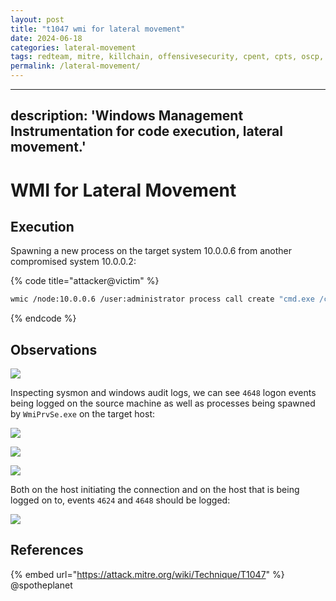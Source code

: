 ```yaml
---
layout: post
title: "t1047 wmi for lateral movement"
date: 2024-06-18
categories: lateral-movement
tags: redteam, mitre, killchain, offensivesecurity, cpent, cpts, oscp, exploit
permalink: /lateral-movement/
---
```


---
description: 'Windows Management Instrumentation for code execution, lateral movement.'
---

# WMI for Lateral Movement

## Execution

Spawning a new process on the target system 10.0.0.6 from another compromised system 10.0.0.2:

{% code title="attacker@victim" %}
```bash
wmic /node:10.0.0.6 /user:administrator process call create "cmd.exe /c calc"
```
{% endcode %}

## Observations

![](../../.gitbook/assets/wmic-calc.png)

Inspecting sysmon and windows audit logs, we can see `4648` logon events being logged on the source machine as well as processes being spawned by `WmiPrvSe.exe` on the target host:

![](../../.gitbook/assets/wmic-create-cmdline.png)

![](../../.gitbook/assets/wmic-logon.png)

![](../../.gitbook/assets/wmic-spawn.png)

Both on the host initiating the connection and on the host that is being logged on to, events `4624` and `4648` should be logged:

![](../../.gitbook/assets/wmi-logons.png)

## References

{% embed url="https://attack.mitre.org/wiki/Technique/T1047" %}
@spotheplanet
